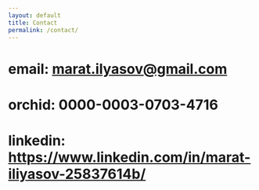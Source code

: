 ```yaml
---
layout: default
title: Contact
permalink: /contact/
---
```

# email: marat.ilyasov@gmail.com 
# orchid: 0000-0003-0703-4716
# linkedin: https://www.linkedin.com/in/marat-iliyasov-25837614b/
